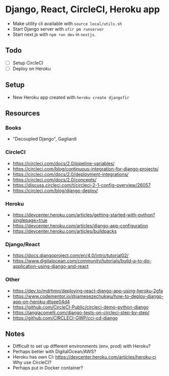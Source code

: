 # Django, React, CircleCI, Heroku app

- Make utility cli available with `source local/utils.sh`
- Start Django server with `ofir pm runserver`
- Start next.js with `npm run dev` in `nextjs`.

## Todo

- [ ] Setup CircleCI
- [ ] Deploy on Heroku

## Setup

- New Heroku app created with `heroku create djangofir`

## Resources

### Books

- "Decoupled Django", Gagliardi

### CircleCI

- https://circleci.com/docs/2.0/pipeline-variables/
- https://circleci.com/blog/continuous-integration-for-django-projects/
- https://circleci.com/docs/2.0/deployment-integrations/
- https://circleci.com/docs/2.0/concepts/
- https://discuss.circleci.com/t/circleci-2-1-config-overview/26057
- https://circleci.com/blog/django-deploy/

### Heroku

- https://devcenter.heroku.com/articles/getting-started-with-python?singlepage=true
- https://devcenter.heroku.com/articles/django-app-configuration
- https://devcenter.heroku.com/articles/buildpacks

### Django/React

- https://docs.djangoproject.com/en/4.0/intro/tutorial02/
- https://www.digitalocean.com/community/tutorials/build-a-to-do-application-using-django-and-react

### Other

- https://dev.to/mdrhmn/deploying-react-django-app-using-heroku-2gfa
- https://www.codementor.io/@jamesezechukwu/how-to-deploy-django-app-on-heroku-dtsee04d4
- https://github.com/CircleCI-Public/circleci-demo-python-django
- https://jangiacomelli.com/django-tests-on-circleci-step-by-step/
- https://github.com/CIRCLECI-GWP/cci-cd-django

## Notes

- Difficult to set up different environments (env, prod) with Heroku?
- Perhaps better with DigitalOcean/AWS?
- Heroku has own CI: https://devcenter.heroku.com/articles/heroku-ci Why use CircleCI?
- Perhaps put in Docker container?
